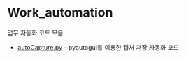 # Work_automation
업무 자동화 코드 모음

* [autoCapture.py](https://github.com/Gundue/Work_automation/blob/main/sourcecode/autoCapture.py) - pyautogui를 이용한 캡처 저장 자동화 코드
